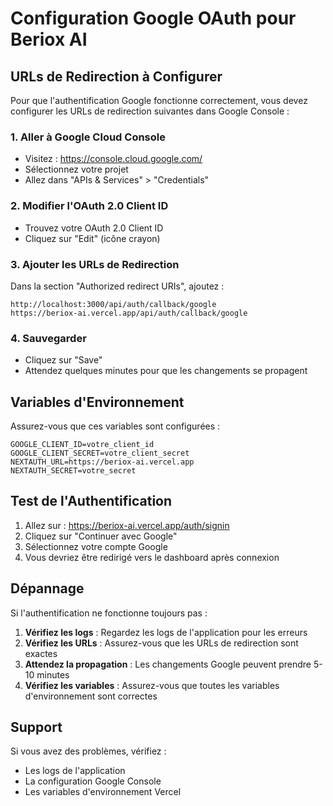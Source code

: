# Configuration Google OAuth pour Beriox AI

## URLs de Redirection à Configurer

Pour que l'authentification Google fonctionne correctement, vous devez configurer les URLs de redirection suivantes dans Google Console :

### 1. Aller à Google Cloud Console
- Visitez : https://console.cloud.google.com/
- Sélectionnez votre projet
- Allez dans "APIs & Services" > "Credentials"

### 2. Modifier l'OAuth 2.0 Client ID
- Trouvez votre OAuth 2.0 Client ID
- Cliquez sur "Edit" (icône crayon)

### 3. Ajouter les URLs de Redirection
Dans la section "Authorized redirect URIs", ajoutez :

```
http://localhost:3000/api/auth/callback/google
https://beriox-ai.vercel.app/api/auth/callback/google
```

### 4. Sauvegarder
- Cliquez sur "Save"
- Attendez quelques minutes pour que les changements se propagent

## Variables d'Environnement

Assurez-vous que ces variables sont configurées :

```env
GOOGLE_CLIENT_ID=votre_client_id
GOOGLE_CLIENT_SECRET=votre_client_secret
NEXTAUTH_URL=https://beriox-ai.vercel.app
NEXTAUTH_SECRET=votre_secret
```

## Test de l'Authentification

1. Allez sur : https://beriox-ai.vercel.app/auth/signin
2. Cliquez sur "Continuer avec Google"
3. Sélectionnez votre compte Google
4. Vous devriez être redirigé vers le dashboard après connexion

## Dépannage

Si l'authentification ne fonctionne toujours pas :

1. **Vérifiez les logs** : Regardez les logs de l'application pour les erreurs
2. **Vérifiez les URLs** : Assurez-vous que les URLs de redirection sont exactes
3. **Attendez la propagation** : Les changements Google peuvent prendre 5-10 minutes
4. **Vérifiez les variables** : Assurez-vous que toutes les variables d'environnement sont correctes

## Support

Si vous avez des problèmes, vérifiez :
- Les logs de l'application
- La configuration Google Console
- Les variables d'environnement Vercel
